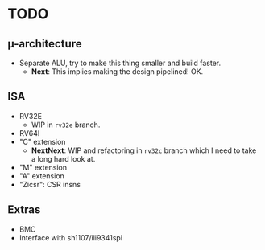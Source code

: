 # TODO

## µ-architecture

* Separate ALU, try to make this thing smaller and build faster.
  * **Next**: This implies making the design pipelined! OK.

## ISA

* RV32E
  * WIP in `rv32e` branch.
* RV64I
* "C" extension
  * **NextNext**: WIP and refactoring in `rv32c` branch which I need to take a long hard look at.
* "M" extension
* "A" extension
* "Zicsr": CSR insns

## Extras

* BMC
* Interface with sh1107/ili9341spi
